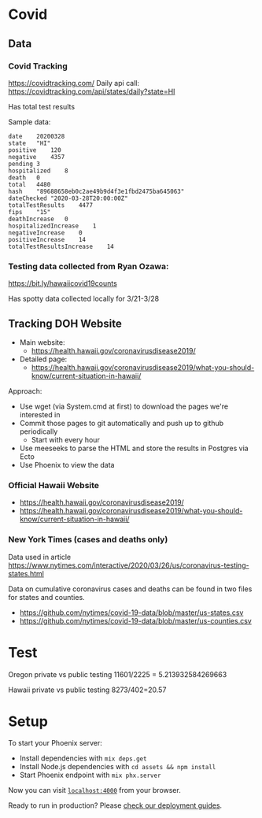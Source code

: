 # Covid

## Data

### Covid Tracking
https://covidtracking.com/
Daily api call: https://covidtracking.com/api/states/daily?state=HI

Has total test results

Sample data:
```
date	20200328
state	"HI"
positive	120
negative	4357
pending	3
hospitalized	8
death	0
total	4480
hash	"89688658eb0c2ae49b9d4f3e1fbd2475ba645063"
dateChecked	"2020-03-28T20:00:00Z"
totalTestResults	4477
fips	"15"
deathIncrease	0
hospitalizedIncrease	1
negativeIncrease	0
positiveIncrease	14
totalTestResultsIncrease	14
```

### Testing data collected from Ryan Ozawa:
https://bit.ly/hawaiicovid19counts

Has spotty data collected locally for 3/21-3/28

## Tracking DOH Website
* Main website:
  * https://health.hawaii.gov/coronavirusdisease2019/
* Detailed page:
  * https://health.hawaii.gov/coronavirusdisease2019/what-you-should-know/current-situation-in-hawaii/

Approach:
* Use wget (via System.cmd at first) to download the pages we're interested in
* Commit those pages to git automatically and push up to github periodically
  * Start with every hour
* Use meeseeks to parse the HTML and store the results in Postgres via Ecto
* Use Phoenix to view the data

### Official Hawaii Website

* https://health.hawaii.gov/coronavirusdisease2019/
* https://health.hawaii.gov/coronavirusdisease2019/what-you-should-know/current-situation-in-hawaii/

### New York Times (cases and deaths only)
Data used in article https://www.nytimes.com/interactive/2020/03/26/us/coronavirus-testing-states.html

Data on cumulative coronavirus cases and deaths can be found in two files for states and counties.
- https://github.com/nytimes/covid-19-data/blob/master/us-states.csv
- https://github.com/nytimes/covid-19-data/blob/master/us-counties.csv


# Test

Oregon private vs public testing
11601/2225 = 5.213932584269663

Hawaii private vs public testing
8273/402=20.57

# Setup

To start your Phoenix server:

  * Install dependencies with `mix deps.get`
  * Install Node.js dependencies with `cd assets && npm install`
  * Start Phoenix endpoint with `mix phx.server`

Now you can visit [`localhost:4000`](http://localhost:4000) from your browser.

Ready to run in production? Please [check our deployment guides](https://hexdocs.pm/phoenix/deployment.html).
